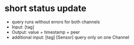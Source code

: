 # short status update
- query runs without errors for both channels
- Input: [tag] 
- Output: value + timestamp + peer
- additional input: [tag] [Sensor] query only on one Channel
